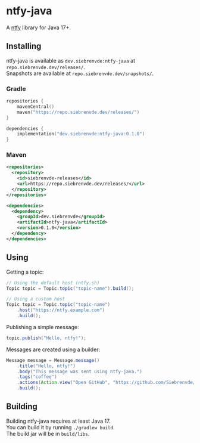 # ntfy-java

A [ntfy](https://ntfy.sh) library for Java 17+.

## Installing
ntfy-java is available as `dev.siebrenvde:ntfy-java` at `repo.siebrenvde.dev/releases/`.  
Snapshots are available at `repo.siebrenvde.dev/snapshots/`.

### Gradle
```kotlin
repositories {
    mavenCentral()
    maven("https://repo.siebrenvde.dev/releases/")
}

dependencies {
    implementation("dev.siebrenvde:ntfy-java:0.1.0")
}
```

### Maven
```xml
<repositories>
  <repository>
    <id>siebrenvde-releases</id>
    <url>https://repo.siebrenvde.dev/releases/</url>
  </repository>
</repositories>

<dependencies>
  <dependency>
    <groupId>dev.siebrenvde</groupId>
    <artifactId>ntfy-java</artifactId>
    <version>0.1.0</version>
  </dependency>
</dependencies>
```

## Using
Getting a topic:
```java
// Using the default host (ntfy.sh)
Topic topic = Topic.topic("topic-name").build();

// Using a custom host
Topic topic = Topic.topic("topic-name")
    .host("https://ntfy.example.com")
    .build();
```

Publishing a simple message:
```java
topic.publish("Hello, ntfy!");
```

Messages are created using a builder:
```java
Message message = Message.message()
    .title("Hello, ntfy!")
    .body("This message was sent using ntfy-java.")
    .tags("coffee")
    .actions(Action.view("Open GitHub", "https://github.com/Siebrenvde/ntfy-java"))
    .build();
```

## Building
Building ntfy-java requires at least Java 17.  
You can build it by running `./gradlew build`.  
The build jar will be in `build/libs`.
